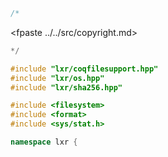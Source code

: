 ```cpp
/*
````
<fpaste ../../src/copyright.md>
```cpp
*/

#include "lxr/coqfilesupport.hpp"
#include "lxr/os.hpp"
#include "lxr/sha256.hpp"

#include <filesystem>
#include <format>
#include <sys/stat.h>

namespace lxr {

````
